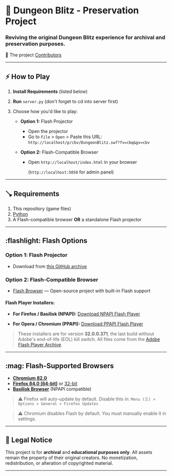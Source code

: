 # 🏰 Dungeon Blitz - Preservation Project

### Reviving the original Dungeon Blitz experience for archival and preservation purposes.

:paw_prints: The project [Contributors](../../contributors)

---

## ⚡ How to Play

1. **Install Requirements** (listed below)
2. **Run** `server.py` (don't forget to cd into server first)
3. Choose how you'd like to play:

   * **Option 1:** Flash Projector

     * Open the projector
     * Go to `File` > `Open` > Paste this URL:
       `http://localhost/p/cbv/DungeonBlitz.swf?fv=cbq&gv=cbv`
   * **Option 2:** Flash-Compatible Browser

     * Open `http://localhost/index.html` in your browser
  
       (`http://localhost:5050` for admin panel)

---

## 🪠 Requirements

1. This repository (game files)
2. [Python](https://www.python.org/)
3. A Flash-compatible browser **OR** a standalone Flash projector

---

## \:flashlight: Flash Options

### Option 1: Flash Projector

* Download from [this GitHub archive](https://github.com/Grubsic/Adobe-Flash-Player-Debug-Downloads-Archive)

### Option 2: Flash-Compatible Browser

* [Flash Browser](https://github.com/radubirsan/FlashBrowser) — Open-source project with built-in Flash support

#### Flash Player Installers:

* **For Firefox / Basilisk (NPAPI):**
  [Download NPAPI Flash Player](https://archive.org/download/flashplayerarchive/pub/flashplayer/installers/archive/fp_32.0.0.371_archive.zip/32_0_r0_371%2Fflashplayer32_0r0_371_win.exe)

* **For Opera / Chromium (PPAPI):**
  [Download PPAPI Flash Player](https://archive.org/download/flashplayerarchive/pub/flashplayer/installers/archive/fp_32.0.0.371_archive.zip/32_0_r0_371%2Fflashplayer32_0r0_371_winpep.exe)

> These installers are for version **32.0.0.371**, the last build without Adobe's end-of-life (EOL) kill switch. All files come from the [Adobe Flash Player Archive](https://archive.org/download/flashplayerarchive/).

---

## \:mag: Flash-Supported Browsers

* **[Chromium 82.0](https://chromium.en.uptodown.com/windows/download/2181158)**
* **[Firefox 84.0 (64-bit)](https://download-installer.cdn.mozilla.net/pub/firefox/releases/84.0/win64/en-US/Firefox%20Setup%2084.0.exe)** or [32-bit](https://download-installer.cdn.mozilla.net/pub/firefox/releases/84.0/win32/en-US/Firefox%20Setup%2084.0.exe)
* **[Basilisk Browser](https://www.basilisk-browser.org/)** (NPAPI compatible)

> ⚠️ Firefox will auto-update by default. Disable this in:
> `Menu (三) > Options > General > Firefox Updates`

> ⚠️ Chromium disables Flash by default. You must manually enable it in settings.

---
## 📜 Legal Notice

This project is for **archival** and **educational purposes only**. All assets remain the property of their original creators. No monetization, redistribution, or alteration of copyrighted material.


---
